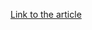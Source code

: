 [Link to the article](https://www.natf.net/docs/natf/documents/resources/security/natf-transient-cyber-asset-guidance.pdf)
